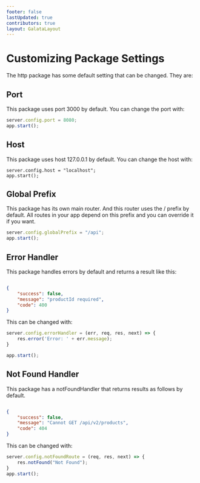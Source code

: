 ```yaml
---
footer: false
lastUpdated: true
contributors: true
layout: GalataLayout
---
```


# Customizing Package Settings

The http package has some default setting that can be changed. They are:

## Port
This package uses port 3000 by default. You can change the port with:

```js
server.config.port = 8080;
app.start();
```

## Host
This package uses host 127.0.0.1 by default. You can change the host with:

```jts
server.config.host = "localhost";
app.start();
```

## Global Prefix
This package has its own main router. And this router uses the / prefix by default. All routes in your app depend on this prefix and you can override it if you want.

```js
server.config.globalPrefix = "/api";
app.start();
```

## Error Handler
This package handles errors by default and returns a result like this:
```json

{
    "success": false,
    "message": "productId required",
    "code": 400
}
```
This can be changed with:
```js
server.config.errorHandler = (err, req, res, next) => {
    res.error('Error: ' + err.message);
}

app.start();
```

## Not Found Handler
This package has a notFoundHandler that returns results as follows by default.
```json

{
    "success": false,
    "message": "Cannot GET /api/v2/products",
    "code": 404
}
```
This can be changed with:
```js
server.config.notFoundRoute = (req, res, next) => {
    res.notFound("Not Found");
}
app.start();
```
